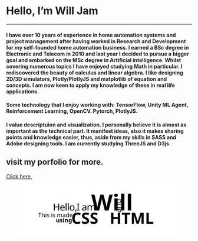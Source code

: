 <h1>  Hello, I’m Will Jam </h1>
<hr>
<h4>
I have over 10 years of experience in home automation systems and project management after having worked in Research and Development for my self-founded home automation business. I earned a BSc degree in Electronic and Telecom in 2010 and last year I decided to pursue a bigger goal and embarked on the MSc degree in Artificial intelligence. Whilst covering numerous topics I have enjoyed studying Math in particular. I rediscovered the beauty of calculus and linear algebra. I like designing 2D/3D simulators, Plotly/PlotlyJS and matplotlib of equation and concepts. I am now keen to apply my knowledge of these in real life applications.
</h4>
<h4 >
Some technology that I enjoy working with: TensorFlow, Unity ML Agent, Reinforcement Learning, OpenCV. Pytorch, PlotlyJS.  
</h4>
<h4 >
I value descriptuion and visualization. I personally believe it is almost as important as the technical part. It manifest ideas, also it makes sharing points and knowledge easier, thus, aside from my skills in SASS and Adobe designing tools. I am currently studying ThreeJS and D3js.
</h4>
<h2> visit my porfolio for more. </h2>
<a href="https://wlaa41.github.io/Portfolio/" target="_blank">Click here.</a>


<p align="center">
<img src="./intro.svg" alt="" />
</p>
<!---
wlaa41/wlaa41 is a ✨ special ✨ repository because its `README.md` (this file) appears on your GitHub profile.
You can click the Preview link to take a look at your changes.
--->
